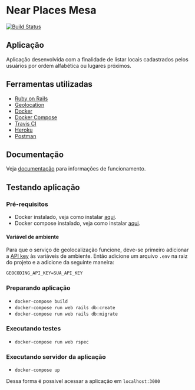 # Near Places Mesa

[![Build Status](https://travis-ci.org/Jaicke/near-places-mesa.svg?branch=master)](https://travis-ci.org/Jaicke/near-places-mesa)

## Aplicação

Aplicação desenvolvida com a finalidade de listar locais cadastrados pelos usuários por ordem alfabética ou lugares próximos.

## Ferramentas utilizadas

- [Ruby on Rails](https://rubyonrails.org/)
- [Geolocation](https://github.com/alexreisner/geocoder)
- [Docker](https://www.docker.com/)
- [Docker Compose](https://github.com/docker/compose)
- [Travis CI](https://travis-ci.org/)
- [Heroku](https://www.heroku.com/)
- [Postman](https://www.postman.com/)

## Documentação
Veja [documentação](https://documenter.getpostman.com/view/8728434/SzKQwzrz) para informações de funcionamento.

## Testando aplicação

### Pré-requisitos
- Docker instalado, veja como instalar [aqui](https://docs.docker.com/).
- Docker compose instalado, veja como instalar [aqui](https://docs.docker.com/compose/install/).

#### Variável de ambiente

Para que o serviço de geolocalização funcione, deve-se primeiro adicionar a [API key](https://developers.google.com/maps/documentation/geolocation/get-api-key?hl=pt-br) às variáveis de ambiente. Então adicione um arquivo ```.env``` na raiz do projeto e a adicione da seguinte maneira:
```
GEOCODING_API_KEY=SUA_API_KEY
```
### Preparando aplicação

- ``` docker-compose build ```
- ``` docker-compose run web rails db:create ```
- ``` docker-compose run web rails db:migrate ```

### Executando testes

- ``` docker-compose run web rspec ```

### Executando servidor da aplicação

- ``` docker-compose up ```

Dessa forma é possivel acessar a aplicação em ```localhost:3000```



